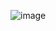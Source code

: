 ![image](https://user-images.githubusercontent.com/112325990/197772794-620a075e-1198-421f-b954-dfd3b9ac3917.png)
